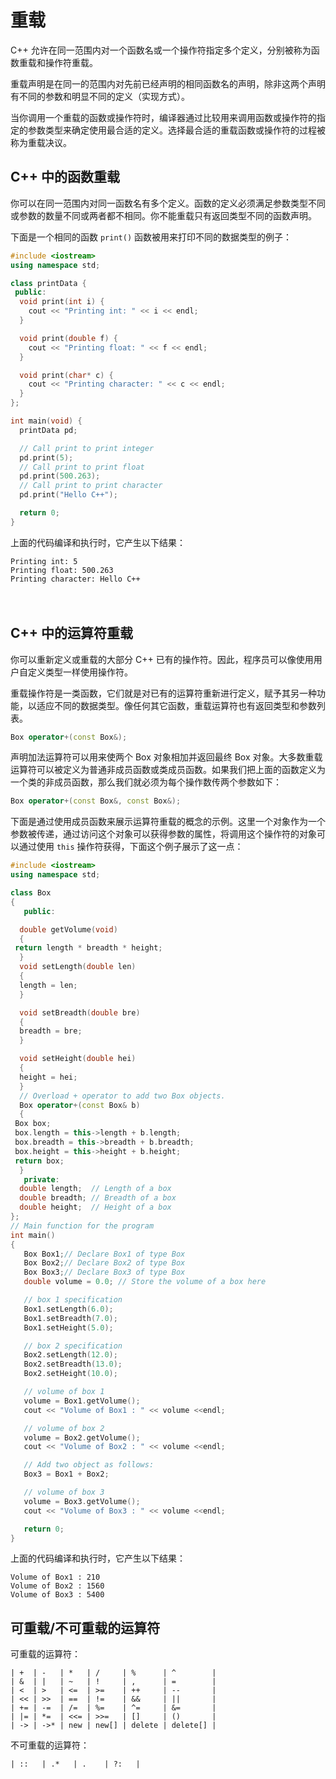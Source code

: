 # 重载

C++ 允许在同一范围内对一个函数名或一个操作符指定多个定义，分别被称为函数重载和操作符重载。

重载声明是在同一的范围内对先前已经声明的相同函数名的声明，除非这两个声明有不同的参数和明显不同的定义（实现方式）。

当你调用一个重载的函数或操作符时，编译器通过比较用来调用函数或操作符的指定的参数类型来确定使用最合适的定义。选择最合适的重载函数或操作符的过程被称为重载决议。

## C++ 中的函数重载

你可以在同一范围内对同一函数名有多个定义。函数的定义必须满足参数类型不同或参数的数量不同或两者都不相同。你不能重载只有返回类型不同的函数声明。

下面是一个相同的函数 `print()` 函数被用来打印不同的数据类型的例子：

```c++
#include <iostream>
using namespace std;

class printData {
 public:
  void print(int i) {
    cout << "Printing int: " << i << endl;
  }

  void print(double f) {
    cout << "Printing float: " << f << endl;
  }

  void print(char* c) {
    cout << "Printing character: " << c << endl;
  }
};

int main(void) {
  printData pd;

  // Call print to print integer
  pd.print(5);
  // Call print to print float
  pd.print(500.263);
  // Call print to print character
  pd.print("Hello C++");

  return 0;
}
```

上面的代码编译和执行时，它产生以下结果：

```
Printing int: 5
Printing float: 500.263
Printing character: Hello C++
```

　

## C++ 中的运算符重载　

你可以重新定义或重载的大部分 C++ 已有的操作符。因此，程序员可以像使用用户自定义类型一样使用操作符。　

重载操作符是一类函数，它们就是对已有的运算符重新进行定义，赋予其另一种功能，以适应不同的数据类型。像任何其它函数，重载运算符也有返回类型和参数列表。

```c++
Box operator+(const Box&);
```

声明加法运算符可以用来使两个 Box 对象相加并返回最终 Box 对象。大多数重载运算符可以被定义为普通非成员函数或类成员函数。如果我们把上面的函数定义为一个类的非成员函数，那么我们就必须为每个操作数传两个参数如下：

```c++
Box operator+(const Box&, const Box&);
```

下面是通过使用成员函数来展示运算符重载的概念的示例。这里一个对象作为一个参数被传递，通过访问这个对象可以获得参数的属性，将调用这个操作符的对象可以通过使用 `this` 操作符获得，下面这个例子展示了这一点：

```c++
#include <iostream>
using namespace std;

class Box
{
   public:

  double getVolume(void)
  {
 return length * breadth * height;
  }
  void setLength(double len)
  {
  length = len;
  }

  void setBreadth(double bre)
  {
  breadth = bre;
  }

  void setHeight(double hei)
  {
  height = hei;
  }
  // Overload + operator to add two Box objects.
  Box operator+(const Box& b)
  {
 Box box;
 box.length = this->length + b.length;
 box.breadth = this->breadth + b.breadth;
 box.height = this->height + b.height;
 return box;
  }
   private:
  double length;  // Length of a box
  double breadth; // Breadth of a box
  double height;  // Height of a box
};
// Main function for the program
int main()
{
   Box Box1;// Declare Box1 of type Box
   Box Box2;// Declare Box2 of type Box
   Box Box3;// Declare Box3 of type Box
   double volume = 0.0; // Store the volume of a box here

   // box 1 specification
   Box1.setLength(6.0);
   Box1.setBreadth(7.0);
   Box1.setHeight(5.0);

   // box 2 specification
   Box2.setLength(12.0);
   Box2.setBreadth(13.0);
   Box2.setHeight(10.0);

   // volume of box 1
   volume = Box1.getVolume();
   cout << "Volume of Box1 : " << volume <<endl;

   // volume of box 2
   volume = Box2.getVolume();
   cout << "Volume of Box2 : " << volume <<endl;

   // Add two object as follows:
   Box3 = Box1 + Box2;

   // volume of box 3
   volume = Box3.getVolume();
   cout << "Volume of Box3 : " << volume <<endl;

   return 0;
}
```

上面的代码编译和执行时，它产生以下结果：

```
Volume of Box1 : 210
Volume of Box2 : 1560
Volume of Box3 : 5400
```

## 可重载/不可重载的运算符

可重载的运算符：

```
| +  | -   | *   | /     | %      | ^        |
| &  | |   | ~   | !     | ,      | =        |
| <  | >   | <=  | >=    | ++     | --       |
| << | >>  | ==  | !=    | &&     | ||       |
| += | -=  | /=  | %=    | ^=     | &=       |
| |= | *=  | <<= | >>=   | []     | ()       |
| -> | ->* | new | new[] | delete | delete[] |
```

不可重载的运算符：

```
| ::   | .*   | .    | ?:   |
```

<!-- ## 运算符重载例子

这里有各种操作符重载的例子来帮助你理解这一概念。

| 序号 | 运算符和例子                 |
| ---- | ---------------------------- |
| 1    | **一元运算符重载**           |
| 2    | **二元运算符重载**           |
| 3    | **关系运算符重载**           |
| 4    | **输入/输出运算符重载**      |
| 5    | **++ 和 -- 运算符重载**      |
| 6    | **赋值运算符重载**           |
| 7    | **函数 call() 运算符重载**   |
| 8    | **下标 [] 运算符重载**        |
| 9    | **类成员获取运算符 -< 重载** | -->